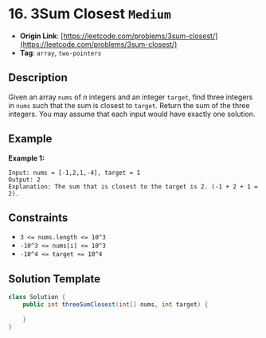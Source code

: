 # 16. 3Sum Closest `Medium`

- **Origin Link**: [https://leetcode.com/problems/3sum-closest/](https://leetcode.com/problems/3sum-closest/)
- **Tag**: `array`, `two-pointers`


## Description

Given an array `nums` of *n* integers and an integer `target`, find three integers in `nums` such that the sum is closest to `target`. Return the sum of the three integers. You may assume that each input would have exactly one solution.


## Example

**Example 1:**

```
Input: nums = [-1,2,1,-4], target = 1
Output: 2
Explanation: The sum that is closest to the target is 2. (-1 + 2 + 1 = 2).
```


## Constraints

- `3 <= nums.length <= 10^3`
- `-10^3 <= nums[i] <= 10^3`
- `-10^4 <= target <= 10^4`


## Solution Template

```java
class Solution {
    public int threeSumClosest(int[] nums, int target) {
        
    }
}
```
